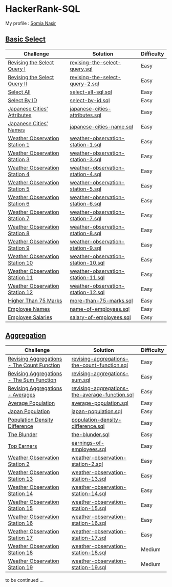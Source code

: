 # HackerRank-SQL
My profile : [Somia Nasir](https://www.hackerrank.com/somianasir54)

## [Basic Select](https://github.com/SomiaNasir/HackerRank-SQL/tree/main/01.%20Basic%20Select)

|Challenge|Solution|Difficulty|
|---------|--------|----------|
|[Revising the Select Query I](https://www.hackerrank.com/challenges/revising-the-select-query/problem)|[revising-the-select-query.sql](https://github.com/SomiaNasir/HackerRank/blob/main/01.%20Basic%20Select/001.%20revising-the-select-query.sql)|Easy|  
|[Revising the Select Query II](https://www.hackerrank.com/challenges/revising-the-select-query-2/problem)|[revising-the-select-query-2.sql](https://github.com/SomiaNasir/HackerRank/blob/main/01.%20Basic%20Select/002.%20revising-the-select-query-2.sql)|Easy|
|[Select All](https://www.hackerrank.com/challenges/select-all-sql/problem)|[select-all-sql.sql](https://github.com/SomiaNasir/HackerRank/blob/main/01.%20Basic%20Select/003.%20select-all-sql.sql)|Easy|
|[Select By ID](https://www.hackerrank.com/challenges/select-by-id/problem)|[select-by-id.sql](https://github.com/SomiaNasir/HackerRank/blob/main/01.%20Basic%20Select/004.%20select-by-id.sql)|Easy|
|[Japanese Cities' Attributes](https://www.hackerrank.com/challenges/japanese-cities-attributes/problem)|[japanese-cities-attributes.sql](https://github.com/SomiaNasir/HackerRank/blob/main/01.%20Basic%20Select/005.%20japanese-cities-attributes.sql)|Easy|
|[Japanese Cities' Names](https://www.hackerrank.com/challenges/japanese-cities-name/problem)|[japanese-cities-name.sql](https://github.com/SomiaNasir/HackerRank/blob/main/01.%20Basic%20Select/006.%20japanese-cities-name.sql)|Easy|
|[Weather Observation Station 1](https://www.hackerrank.com/challenges/weather-observation-station-1/problem)|[weather-observation-station-1.sql](https://github.com/SomiaNasir/HackerRank/blob/main/01.%20Basic%20Select/007.%20weather-observation-station-1.sql)|Easy|
|[Weather Observation Station 3](https://www.hackerrank.com/challenges/weather-observation-station-3/problem)|[weather-observation-station-3.sql](https://github.com/SomiaNasir/HackerRank/blob/main/01.%20Basic%20Select/008.%20weather-observation-station-3.sql)|Easy|
|[Weather Observation Station 4](https://www.hackerrank.com/challenges/weather-observation-station-4/problem)|[weather-observation-station-4.sql](https://github.com/SomiaNasir/HackerRank/blob/main/01.%20Basic%20Select/009.%20weather-observation-station-4.sql)|Easy|
|[Weather Observation Station 5](https://www.hackerrank.com/challenges/weather-observation-station-5/problem)|[weather-observation-station-5.sql](https://github.com/SomiaNasir/HackerRank/blob/main/01.%20Basic%20Select/010.%20weather-observation-station-5.sql)|Easy|
|[Weather Observation Station 6](https://www.hackerrank.com/challenges/weather-observation-station-6/problem)|[weather-observation-station-6.sql](https://github.com/SomiaNasir/HackerRank/blob/main/01.%20Basic%20Select/011.%20weather-observation-station-6.sql)|Easy|
|[Weather Observation Station 7](https://www.hackerrank.com/challenges/weather-observation-station-7/problem)|[weather-observation-station-7.sql](https://github.com/SomiaNasir/HackerRank/blob/main/01.%20Basic%20Select/012.%20weather-observation-station-7.sql)|Easy|
|[Weather Observation Station 8](https://www.hackerrank.com/challenges/weather-observation-station-8/problem)|[weather-observation-station-8.sql](https://github.com/SomiaNasir/HackerRank/blob/main/01.%20Basic%20Select/013.%20weather-observation-station-8.sql)|Easy|
|[Weather Observation Station 9](https://www.hackerrank.com/challenges/weather-observation-station-9/problem)|[weather-observation-station-9.sql](https://github.com/SomiaNasir/HackerRank/blob/main/01.%20Basic%20Select/014.%20weather-observation-station-9.sql)|Easy|
|[Weather Observation Station 10](https://www.hackerrank.com/challenges/weather-observation-station-10/problem)|[weather-observation-station-10.sql](https://github.com/SomiaNasir/HackerRank/blob/main/01.%20Basic%20Select/015.%20weather-observation-station-10.sql)|Easy|
|[Weather Observation Station 11](https://www.hackerrank.com/challenges/weather-observation-station-11/problem)|[weather-observation-station-11.sql](https://github.com/SomiaNasir/HackerRank/blob/main/01.%20Basic%20Select/016.%20weather-observation-station-11.sql)|Easy|
|[Weather Observation Station 12](https://www.hackerrank.com/challenges/weather-observation-station-12/problem)|[weather-observation-station-12.sql](https://github.com/SomiaNasir/HackerRank/blob/main/01.%20Basic%20Select/017.%20weather-observation-station-12.sql)|Easy|
|[Higher Than 75 Marks](https://www.hackerrank.com/challenges/more-than-75-marks/problem)|[more-than-75-marks.sql](https://github.com/SomiaNasir/HackerRank/blob/main/01.%20Basic%20Select/018.%20more-than-75-marks.sql)|Easy|
|[Employee Names](https://www.hackerrank.com/challenges/name-of-employees/problem)|[name-of-employees.sql](https://github.com/SomiaNasir/HackerRank/blob/main/01.%20Basic%20Select/019.%20name-of-employees.sql)|Easy|
|[Employee Salaries](https://www.hackerrank.com/challenges/salary-of-employees/problem)|[salary-of-employees.sql](https://github.com/SomiaNasir/HackerRank/blob/main/01.%20Basic%20Select/020.%20salary-of-employees.sql)|Easy|

## [Aggregation](https://github.com/SomiaNasir/HackerRank-SQL/tree/main/02.%20Aggregation)

|Challenge|Solution|Difficulty|
|---------|--------|----------|
|[Revising Aggregations - The Count Function](https://www.hackerrank.com/challenges/revising-aggregations-the-count-function/problem)|[revising-aggregations-the-count-function.sql](https://github.com/SomiaNasir/HackerRank/blob/main/02.%20Aggregation/001.%20revising-aggregations-the-count-function.sql)|Easy|
|[Revising Aggregations - The Sum Function](https://www.hackerrank.com/challenges/revising-aggregations-sum/problem)|[revising-aggregations-sum.sql](https://github.com/SomiaNasir/HackerRank-SQL/blob/main/02.%20Aggregation/002.%20revising-aggregations-sum.sql)|Easy|
|[Revising Aggregations - Averages](https://www.hackerrank.com/challenges/revising-aggregations-the-average-function/problem)|[revising-aggregations-the-average-function.sql](https://github.com/SomiaNasir/HackerRank-SQL/blob/main/02.%20Aggregation/003.%20revising-aggregations-the-average-function.sql)|Easy|
|[Average Population](https://www.hackerrank.com/challenges/average-population/problem)|[average-population.sql](https://github.com/SomiaNasir/HackerRank-SQL/blob/main/02.%20Aggregation/004.%20average-population.sql)|Easy|
|[Japan Population](https://www.hackerrank.com/challenges/japan-population/problem)|[japan-population.sql](https://github.com/SomiaNasir/HackerRank-SQL/blob/main/02.%20Aggregation/005.%20japan-population.sql)|Easy|
|[Population Density Difference](https://www.hackerrank.com/challenges/population-density-difference/problem)|[population-density-difference.sql](https://github.com/SomiaNasir/HackerRank-SQL/blob/main/02.%20Aggregation/006.%20population-density-difference.sql)|Easy|
|[The Blunder](https://www.hackerrank.com/challenges/the-blunder/problem)|[the-blunder.sql](https://github.com/SomiaNasir/HackerRank-SQL/blob/main/02.%20Aggregation/007.%20the-blunder.sql)|Easy|
|[Top Earners](https://www.hackerrank.com/challenges/earnings-of-employees/problem)|[earnings-of-employees.sql](https://github.com/SomiaNasir/HackerRank-SQL/blob/main/02.%20Aggregation/008.%20earnings-of-employees.sql)|Easy|
|[Weather Observation Station 2](https://www.hackerrank.com/challenges/weather-observation-station-2/problem)|[weather-observation-station-2.sql](https://github.com/SomiaNasir/HackerRank-SQL/blob/main/02.%20Aggregation/009.%20weather-observation-station-2.sql)|Easy|
|[Weather Observation Station 13](https://www.hackerrank.com/challenges/weather-observation-station-13/problem)|[weather-observation-station-13.sql](https://github.com/SomiaNasir/HackerRank-SQL/blob/main/02.%20Aggregation/010.%20weather-observation-station-13.sql)|Easy|
|[Weather Observation Station 14](https://www.hackerrank.com/challenges/weather-observation-station-14/problem)|[weather-observation-station-14.sql](https://github.com/SomiaNasir/HackerRank-SQL/blob/main/02.%20Aggregation/011.%20weather-observation-station-14.sql)|Easy|
|[Weather Observation Station 15](https://www.hackerrank.com/challenges/weather-observation-station-15/problem)|[weather-observation-station-15.sql](https://github.com/SomiaNasir/HackerRank-SQL/blob/main/02.%20Aggregation/012.%20weather-observation-station-15.sql)|Easy|
|[Weather Observation Station 16](https://www.hackerrank.com/challenges/weather-observation-station-16/problem)|[weather-observation-station-16.sql](https://github.com/SomiaNasir/HackerRank-SQL/blob/main/02.%20Aggregation/013.%20weather-observation-station-16.sql)|Easy|
|[Weather Observation Station 17](https://www.hackerrank.com/challenges/weather-observation-station-17/problem)|[weather-observation-station-17.sql](https://github.com/SomiaNasir/HackerRank-SQL/blob/main/02.%20Aggregation/014.%20weather-observation-station-17.sql)|Easy|
|[Weather Observation Station 18](https://www.hackerrank.com/challenges/weather-observation-station-18/problem)|[weather-observation-station-18.sql](https://github.com/SomiaNasir/HackerRank-SQL/blob/main/02.%20Aggregation/015.%20weather-observation-station-18.sql)|Medium|
|[Weather Observation Station 19](https://www.hackerrank.com/challenges/weather-observation-station-19/problem)|[weather-observation-station-19.sql](https://github.com/SomiaNasir/HackerRank-SQL/blob/main/02.%20Aggregation/016.%20weather-observation-station-19.sql)|Medium|  

to be continued ...
